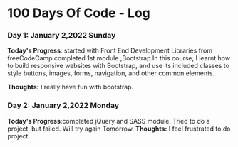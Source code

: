 # 100 Days Of Code - Log

### Day 1: January 2,2022 Sunday


**Today's Progress**: started with Front End Development Libraries from freeCodeCamp.completed 1st module ,Bootstrap.In this course, I learnt how to build responsive websites with Bootstrap, and use its included classes to style buttons, images, forms, navigation, and other common elements.

**Thoughts:** I really have fun with bootstrap.


### Day 2: January 2,2022 Monday


**Today's Progress**:completed jQuery and SASS module. Tried to do a project, but failed. Will try again Tomorrow.
**Thoughts:** I feel frustrated to do project.
